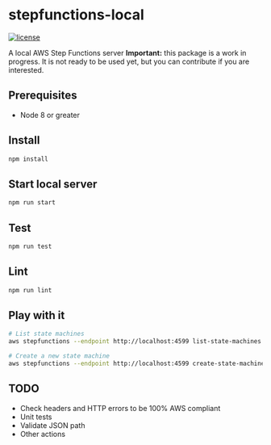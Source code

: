# stepfunctions-local

[![license](https://img.shields.io/badge/License-Apache%202.0-blue.svg)](https://github.com/airware/stepfunctions-local/blob/master/LICENSE)

A local AWS Step Functions server
**Important:** this package is a work in progress. It is not ready to be used yet, but you can contribute if you are interested.

## Prerequisites

* Node 8 or greater

## Install
```bash
npm install
```

## Start local server
```bash
npm run start
```

## Test
```bash
npm run test
```

## Lint
```bash
npm run lint
```

## Play with it
```bash
# List state machines
aws stepfunctions --endpoint http://localhost:4599 list-state-machines --cli-input-json '{"maxResults": 200}'

# Create a new state machine
aws stepfunctions --endpoint http://localhost:4599 create-state-machine --name name --definition '{"Comment":"A Hello World example of the Amazon States Language using a Pass state","StartAt":"HelloWorld","States":{"HelloWorld":{"Type":"Pass","Result":"Hello World!","End":true}}}' --role-arn arn:aws:iam::0123456789:role/service-role/StatesExecutionRole-us-east-1
```

## TODO
- Check headers and HTTP errors to be 100% AWS compliant
- Unit tests
- Validate JSON path
- Other actions

